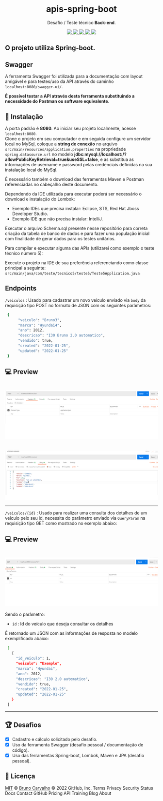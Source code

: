<h1 align="center">    
    <br/>apis-spring-boot
</h1>
<p align="center">Desafio / Teste técnico <strong>Back-end</strong>.</p>

<p align="center">
  <a aria-label="Versão do Java" href="https://www.oracle.com/java/technologies/downloads/">
    <img src="https://img.shields.io/static/v1?label=Java&message=17&color=success"></img>
  </a>
  <a aria-label="Versão do Maven" href="https://maven.apache.org/download.cgi">
    <img src="https://img.shields.io/static/v1?label=Maven&message=3.8.3&color=red"></img>
  </a>
  <a aria-label="Versão do MySql" href="https://dev.mysql.com/downloads/">
    <img src="https://img.shields.io/static/v1?label=MySql&message=8.0&color=green"></img>
  </a>
  <a aria-label="Versão do Postman" href="https://www.postman.com/downloads/">
    <img src="https://img.shields.io/static/v1?label=Postman&message=8.12.5&color=blue"></img>
  </a>
   <a aria-label="Lombok" href="https://spring.io/projects/spring-boot">
    <img src="https://img.shields.io/static/v1?label=Spring&message=boot/data&color=success"></img>
  </a>
</p>

## O projeto utiliza Spring-boot.

## Swagger
A ferramenta Swagger foi utilizada para a documentação com layout amigável e para testes/uso da API 
através do caminho `localhost:8080/swagger-ui/`.

**É possível testar a API através desta ferramenta substituindo a necessidade do Postman ou software equivalente.**

## 🚀 Instalação
A porta padrão é **8080**. Ao iniciar seu projeto localmente, acesse `localhost:8080`.  
Clone o projeto em seu computador e em seguida configure um servidor local no MySql, coloque a **string de conexão** no arquivo `src/main/resources/application.properties` na propriedade `spring.datasource.url` no modelo **jdbc:mysql://localhost:<ServerPortBD>/<DatabaseName>?allowPublicKeyRetrieval=true&useSSL=false**, e
as substitua as informações de username e password pelas credenciais definidas na sua instalação local do MySql.
  
É necessário também o download das ferramentas Maven e Postman referenciadas no cabeçalho deste documento.

Dependendo da IDE utilizada para executar poderá ser necessário o download e instalação do Lombok:
- Exemplo IDEs que precisa instalar: Eclipse, STS, Red Hat Jboss Developer Studio.
- Exemplo IDE que não precisa instalar: IntelliJ.
  
Executar o arquivo Schema.sql presente nesse repositório para correta criação da tabela de banco de dados e para fazer uma população inicial com finalidade de gerar dados para os testes unitários.

Para compilar e executar alguma das APIs (utilizarei como exemplo o teste técnico número 5):

  Execute o projeto na IDE de sua preferência referenciando como classe principal a seguinte: `src/main/java/com/teste/tecnico5/teste5/Teste5Application.java`
  
## Endpoints
  `/veiculos` : Usado para cadastrar um novo veículo enviado via `body` da requisição tipo POST no formato de JSON com os seguintes parâmetros:
  ``` bash
   {
	    "veiculo": "Bruno3",
		"marca": "Hyundai4",
		"ano": 2012,
		"descricao": "I30 Bruno 2.0 automatico",
		"vendido": true,
		"created": "2022-01-25",
		"updated": "2022-01-25"
   }
  ```
   
  ## 💻 Preview
  <h1 align="center">
      <img src="./images/exemplo-api-cadastrar-header.png" align="center"></img>
  </h1>
  <h1 align="center">
      <img src="./images/exemplo-api-cadastrar.png" align="center"></img>
  </h1>
  
  <hr/>
  
  `/veiculos/{id}`  : Usado para realizar uma consulta dos detalhes de um veículo pelo seu id, necessita do parâmetro enviado via `QueryParam` na requisição tipo GET como mostrado no exemplo abaixo:
  
  ## 💻 Preview
  <h1 align="center">
      <img src="./images/exemplo-api-consulta-id.png" align="center"></img>
  </h1>
  
  Sendo o parâmetro:
  - `id` : Id do veículo que deseja consultar os detalhes
  
  É retornado um JSON com as informações de resposta no modelo exemplificado abaixo:
  
   ``` bash
    [
      {
		"id_veiculo": 1,
		"veiculo": "Exemplo",
		"marca": "Hyundai",
		"ano": 2012,
		"descricao": "I30 2.0 automatico",
		"vendido": true,
		"created": "2022-01-25",
		"updated": "2022-01-25"
      }
    ]
  ```
  
  <hr/>
  
## 🏆 Desafios
- [x] Cadastro e cálculo solicitado pelo desafio.
- [x] Uso da ferramenta Swagger (desafio pessoal / documentação de código).
- [x] Uso das ferramentas Spring-boot, Lombok, Maven e JPA (desafio pessoal).

## 📜 Licença

[MIT](./LICENSE) &copy; [Bruno Carvalho](https://www.linkedin.com/in/bruno-carvalho2002/)
© 2022 GitHub, Inc.
Terms
Privacy
Security
Status
Docs
Contact GitHub
Pricing
API
Training
Blog
About
